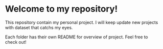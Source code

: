 # Welcome to my repository!
This repository contain my personal project.
I will keep update new projects with dataset that catchs my eyes.

Each folder has their own README for overview of project. Feel free to check out!
